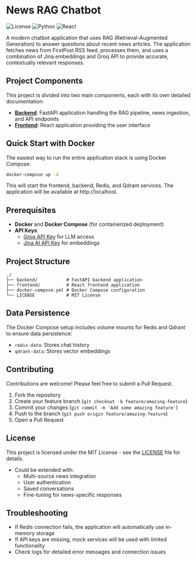 # News RAG Chatbot

![License](https://img.shields.io/badge/license-MIT-blue.svg)
![Python](https://img.shields.io/badge/python-3.9%2B-blue.svg)
![React](https://img.shields.io/badge/react-18.2.0-blue.svg)

A modern chatbot application that uses RAG (Retrieval-Augmented Generation) to answer questions about recent news articles. The application fetches news from FirstPost RSS feed, processes them, and uses a combination of Jina embeddings and Groq API to provide accurate, contextually relevant responses.

## Project Components

This project is divided into two main components, each with its own detailed documentation:

- **[Backend](./backend/README.md)**: FastAPI application handling the RAG pipeline, news ingestion, and API endpoints
- **[Frontend](./frontend/README.md)**: React application providing the user interface

## Quick Start with Docker

The easiest way to run the entire application stack is using Docker Compose:

```bash
docker-compose up -d
```

This will start the frontend, backend, Redis, and Qdrant services. The application will be available at http://localhost.

## Prerequisites

- **Docker** and **Docker Compose** (for containerized deployment)
- **API Keys**:
  - [Groq API Key](https://console.groq.com/) for LLM access
  - [Jina AI API Key](https://jina.ai/) for embeddings

## Project Structure

```
./
├── backend/           # FastAPI backend application
├── frontend/          # React frontend application
├── docker-compose.yml # Docker Compose configuration
└── LICENSE            # MIT License
```

## Data Persistence

The Docker Compose setup includes volume mounts for Redis and Qdrant to ensure data persistence:

- `redis-data`: Stores chat history
- `qdrant-data`: Stores vector embeddings

## Contributing

Contributions are welcome! Please feel free to submit a Pull Request.

1. Fork the repository
2. Create your feature branch (`git checkout -b feature/amazing-feature`)
3. Commit your changes (`git commit -m 'Add some amazing feature'`)
4. Push to the branch (`git push origin feature/amazing-feature`)
5. Open a Pull Request

## License

This project is licensed under the MIT License - see the [LICENSE](LICENSE) file for details.
- Could be extended with:
  - Multi-source news integration
  - User authentication
  - Saved conversations
  - Fine-tuning for news-specific responses

## Troubleshooting

- If Redis connection fails, the application will automatically use in-memory storage
- If API keys are missing, mock services will be used with limited functionality
- Check logs for detailed error messages and connection issues
